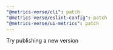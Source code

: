 ```yaml
---
"@metrics-verse/cli": patch
"@metrics-verse/eslint-config": patch
"@metrics-verse/ui-metrics": patch
---
```


Try publishing a new version
